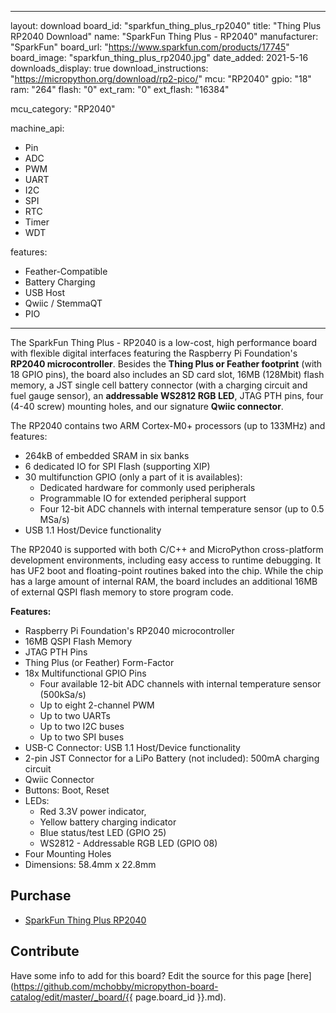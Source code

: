 
---
layout: download
board_id: "sparkfun_thing_plus_rp2040"
title: "Thing Plus RP2040 Download"
name: "SparkFun Thing Plus - RP2040"
manufacturer: "SparkFun"
board_url: "https://www.sparkfun.com/products/17745"
board_image: "sparkfun_thing_plus_rp2040.jpg"
date_added: 2021-5-16
downloads_display: true
download_instructions: "https://micropython.org/download/rp2-pico/"
mcu: "RP2040"
gpio: "18"
ram: "264"
flash: "0"
ext_ram: "0"
ext_flash: "16384"

mcu_category: "RP2040"

machine_api:
  - Pin
  - ADC
  - PWM
  - UART
  - I2C
  - SPI
  - RTC
  - Timer
  - WDT

features:
  - Feather-Compatible
  - Battery Charging
  - USB Host
  - Qwiic / StemmaQT
  - PIO
---

The SparkFun Thing Plus - RP2040 is a low-cost, high performance board with flexible digital interfaces featuring the Raspberry Pi Foundation's **RP2040 microcontroller**. Besides the **Thing Plus or Feather footprint** (with 18 GPIO pins), the board also includes an SD card slot, 16MB (128Mbit) flash memory, a JST single cell battery connector (with a charging circuit and fuel gauge sensor), an **addressable WS2812 RGB LED**, JTAG PTH pins, four (4-40 screw) mounting holes, and our signature **Qwiic connector**.


The RP2040 contains two ARM Cortex-M0+ processors (up to 133MHz) and features:
* 264kB of embedded SRAM in six banks
* 6 dedicated IO for SPI Flash (supporting XIP)
* 30 multifunction GPIO (only a part of it is availables):
  * Dedicated hardware for commonly used peripherals
  * Programmable IO for extended peripheral support
  * Four 12-bit ADC channels with internal temperature sensor (up to 0.5 MSa/s)
* USB 1.1 Host/Device functionality


The RP2040 is supported with both C/C++ and MicroPython cross-platform development environments, including easy access to runtime debugging. It has UF2 boot and floating-point routines baked into the chip. While the chip has a large amount of internal RAM, the board includes an additional 16MB of external QSPI flash memory to store program code.

**Features:**

* Raspberry Pi Foundation's RP2040 microcontroller
* 16MB QSPI Flash Memory
* JTAG PTH Pins
* Thing Plus (or Feather) Form-Factor
* 18x Multifunctional GPIO Pins
  * Four available 12-bit ADC channels with internal temperature sensor (500kSa/s)
  * Up to eight 2-channel PWM
  * Up to two UARTs
  * Up to two I2C buses
  * Up to two SPI buses
* USB-C Connector: USB 1.1 Host/Device functionality
* 2-pin JST Connector for a LiPo Battery (not included): 500mA charging circuit
* Qwiic Connector
* Buttons: Boot, Reset
* LEDs: 
  * Red 3.3V power indicator,
  * Yellow battery charging indicator
  * Blue status/test LED (GPIO 25)
  * WS2812 - Addressable RGB LED (GPIO 08)
* Four Mounting Holes
* Dimensions: 58.4mm x 22.8mm


## Purchase
* [SparkFun Thing Plus RP2040](https://www.sparkfun.com/products/17745)

## Contribute

Have some info to add for this board? Edit the source for this page [here](https://github.com/mchobby/micropython-board-catalog/edit/master/_board/{{ page.board_id }}.md).

